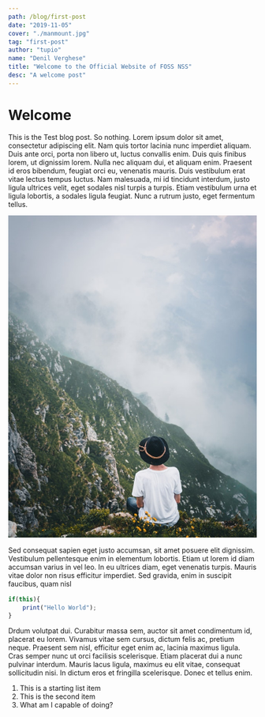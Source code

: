 ```yaml
---
path: /blog/first-post
date: "2019-11-05"
cover: "./manmount.jpg"
tag: "first-post"
author: "tupio"
name: "Denil Verghese"
title: "Welcome to the Official Website of FOSS NSS"
desc: "A welcome post"
---
```


# Welcome

This is the Test blog post. So nothing. Lorem ipsum dolor sit amet, consectetur adipiscing elit. Nam quis tortor lacinia nunc imperdiet aliquam. Duis ante orci, porta non libero ut, luctus convallis enim. Duis quis finibus lorem, ut dignissim lorem. Nulla nec aliquam dui, et aliquam enim. Praesent id eros bibendum, feugiat orci eu, venenatis mauris. Duis vestibulum erat vitae lectus tempus luctus. Nam malesuada, mi id tincidunt interdum, justo ligula ultrices velit, eget sodales nisl turpis a turpis. Etiam vestibulum urna et ligula lobortis, a sodales ligula feugiat. Nunc a rutrum justo, eget fermentum tellus.

![a man looking at mountain](./manmount.jpg)

Sed consequat sapien eget justo accumsan, sit amet posuere elit dignissim. Vestibulum pellentesque enim in elementum lobortis. Etiam ut lorem id diam accumsan varius in vel leo. In eu ultrices diam, eget venenatis turpis. Mauris vitae dolor non risus efficitur imperdiet. Sed gravida, enim in suscipit faucibus, quam nisl 

```javascript
if(this){
	print("Hello World");
}
```

Drdum volutpat dui. Curabitur massa sem, auctor sit amet condimentum id, placerat eu lorem. Vivamus vitae sem cursus, dictum felis ac, pretium neque. Praesent sem nisl, efficitur eget enim ac, lacinia maximus ligula. Cras semper nunc ut orci facilisis scelerisque. Etiam placerat dui a nunc pulvinar interdum. Mauris lacus ligula, maximus eu elit vitae, consequat sollicitudin nisi. In dictum eros et fringilla scelerisque. Donec et tellus enim.

1. This is a starting list item
2. This is the second item
3. What am I capable of doing?
